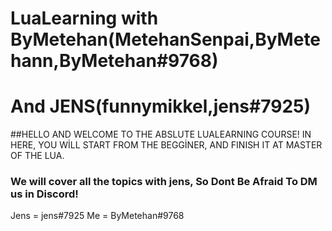 # LuaLearning with ByMetehan(MetehanSenpai,ByMetehann,ByMetehan#9768) 
# And JENS(funnymikkel,jens#7925)

##HELLO AND WELCOME TO THE ABSLUTE LUALEARNING COURSE! IN HERE, YOU WİLL START FROM THE BEGGİNER, AND FINISH IT AT MASTER OF THE LUA.

### We will cover all the topics with jens, So Dont Be Afraid To DM us in Discord! 
Jens = jens#7925
Me = ByMetehan#9768
